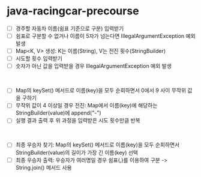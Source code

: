 # java-racingcar-precourse

- [ ] 경주할 자동차 이름(쉼표 기준으로 구분) 입력받기
- [ ] 쉼표로 구분할 수 없거나 이름이 5자가 넘는다면 IllegalArgumentException 예외 발생
- [ ] Map<K, V> 생성: K는 이름(String), V는 전진 횟수(StringBuilder)
- [ ] 시도할 횟수 입력받기
- [ ] 숫자가 아닌 값을 입력받을 경우 IllegalArgumentException 예외 발생
<br/>

- [ ] Map의 keySet() 메서드로 이름(key)을 모두 순회하면서 0에서 9 사이 무작위 값을 구하기
- [ ] 무작위 값이 4 이상일 경우 전진: Map에서 이름(key)에 해당하는 StringBuilder(value)에 append("-")
- [ ] 실행 결과 출력 후 위 과정을 입력받은 시도 횟수만큼 반복
<br/>

- [ ] 최종 우승자 찾기: Map의 keySet() 메서드로 이름(key)을 모두 순회하면서 StringBuilder(value)의 길이가 가장 긴 이름(key) 선택
- [ ] 최종 우승자 출력: 우승자가 여러명일 경우 쉼표(,)를 이용하여 구분 -> String.join() 메서드 사용
